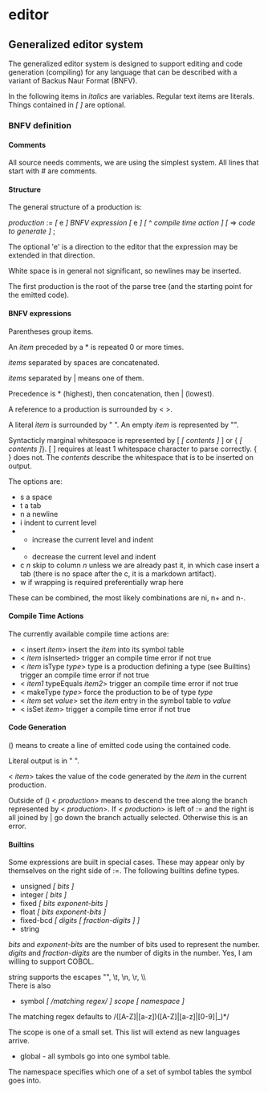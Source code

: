 editor
======

Generalized editor system
-------------------------

The generalized editor system is designed to support editing and code generation 
(compiling) for any language that can be described with a variant of Backus Naur Format (BNFV).

In the following items in *italics* are variables.  Regular text items are literals.  Things contained in *[* *]* are optional.  

### BNFV definition

#### Comments

All source needs comments, we are using the simplest system.  All lines that start with # are comments.

#### Structure

The general structure of a production is:
  
*production* := *[* e *]* *BNFV expression* *[* e *]* *[* ^ *compile time action* *]* *[* => *code to generate* *]* ;

The optional 'e' is a direction to the editor that the expression may be extended in that direction.

White space is in general not significant, so newlines may be inserted.

The first production is the root of the parse tree (and the starting point for the emitted code).

#### BNFV expressions 

Parentheses group items.  

An *item* preceded by a \* is repeated 0 or more times.  

*items* separated by spaces are concatenated.

*items* separated by | means one of them.  

Precedence is \* (highest), then concatenation, then | (lowest).

A reference to a production is surrounded by \< \>.  

A literal *item* is surrounded by " ".  An empty *item* is represented by "".

Syntacticly marginal whitespace is represented by [ *[* *contents* *]* ] or { *[* *contents* *]*}.  [ ] requires 
at least 1 whitespace character to parse correctly.  { } does not.  The *contents* describe the whitespace 
that is to be inserted on output.  

The options are:

+ s a space
+ t a tab
+ n a newline
+ i indent to current level
+ + increase the current level and indent
+ - decrease the current level and indent
+ c *n* skip to column *n* unless we are already past it, in which case insert a tab (there is no space after the c, 
  it is a markdown artifact).
+ w if wrapping is required preferentially wrap here

These can be combined, the most likely combinations are ni, n+ and n-.

#### Compile Time Actions

The currently available compile time actions are:
+ \< insert *item*\> insert the *item* into its symbol table
+ \< *item* isInserted\> trigger an compile time error if not true
+ \< *item* isType *type*\>  type is a production defining a type (see Builtins) trigger an compile time error if not true
+ \< *item1* typeEquals *item2*\> trigger an compile time error if not true
+ \< makeType *type*\> force the production to be of type *type*
+ \< *item* set *value*\> set the *item* entry in the symbol table to *value*
+ \< isSet *item*\> trigger a compile time error if not true

#### Code Generation

() means to create a line of emitted code using the contained code.

Literal output is in " ".

< *item*> takes the value of the code generated by the *item* in the current production.

Outside of ()  < *production*> means to descend the tree along the branch represented by < *production*>.  If
< *production*> is left of := and the right is all joined by | go down the branch actually selected.  Otherwise this
is an error.


#### Builtins
  
Some expressions are built in special cases.  These may appear only by themselves on the right side of :=.  The
following builtins define types.

+  unsigned  *[* *bits* *]*
+  integer   *[* *bits* *]*
+  fixed *[* *bits  exponent-bits* *]*
+  float *[* *bits exponent-bits* *]*
+  fixed-bcd *[* *digits* *[* *fraction-digits* *]* *]*
+  string

*bits* and *exponent-bits* are the number of bits used to represent the number.  *digits* and *fraction-digits* 
are the number of digits in the number.  Yes, I am willing to support COBOL.

string supports the escapes "", \\t, \\n, \\r, \\\\    
There is also 

+  symbol  *[* */matching regex/* *]* *scope* *[* *namespace* *]*

The matching regex defaults to /([A-Z]|[a-z])([A-Z]|[a-z]|[0-9]|_)*/

The scope is one of a small set.  This list will extend as new languages arrive.
    
+ global - all symbols go into one symbol table.
    
The namespace specifies which one of a set of symbol tables the symbol goes into.
    
    


  

